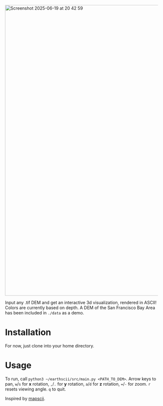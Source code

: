 <img width="960" alt="Screenshot 2025-06-19 at 20 42 59" src="https://github.com/user-attachments/assets/afbedb6a-a0d2-44a0-99e3-cd827990202c" />

Input any .tif DEM and get an interactive 3d visualization, rendered in ASCII!
Colors are currently based on depth. A DEM of the San Francisco Bay Area has been included in `./data` as a demo.

# Installation
For now, just clone into your home directory.

# Usage
To run, call `python3 ~/earthscii/src/main.py <PATH_TO_DEM>`.
Arrow keys to pan, `w`/`s` for **x** rotation, `,`/`.` for **y** rotation, `a`/`d` for **z** rotation, `=`/`-` for zoom. `r` resets viewing angle. `q` to quit.


Inspired by [mapscii](https://github.com/rastapasta/mapscii).
